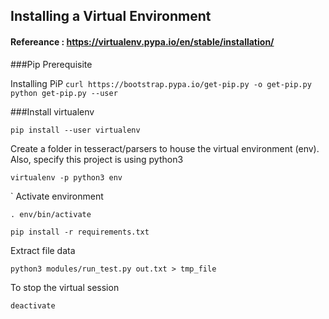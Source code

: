 ## Installing a Virtual Environment
#### Refereance : https://virtualenv.pypa.io/en/stable/installation/

###Pip Prerequisite

Installing PiP
`
curl https://bootstrap.pypa.io/get-pip.py -o get-pip.py
python get-pip.py --user
`

###Install virtualenv  

`pip install --user virtualenv`

Create a folder in tesseract/parsers to house the virtual environment (env). Also, specify this project is using python3  

`virtualenv -p python3 env`


`
Activate environment  

`. env/bin/activate` 

`pip install -r requirements.txt`

Extract file data  

`python3 modules/run_test.py out.txt > tmp_file`

To stop the virtual session  

`deactivate`

